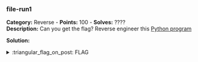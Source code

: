 ### file-run1
**Category:** Reverse - **Points:** 100 - **Solves:** ????  
**Description:** Can you get the flag? Reverse engineer this [Python program](./unpackme.flag.py/)

**Solution:**  

<details>
  <summary>:triangular_flag_on_post: FLAG</summary>

  ```
  picoCTF{175_chr157m45_5274ff21}
  ```
</details>
